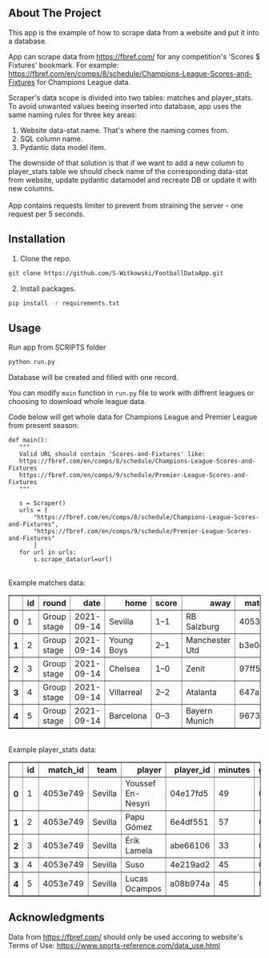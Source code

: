 ## About The Project
This app is the example of how to scrape data from a website and put it into a database.

App can scrape data from https://fbref.com/ for any competition's 'Scores $ Fixtures' bookmark. For example:
https://fbref.com/en/comps/8/schedule/Champions-League-Scores-and-Fixtures for Champions League data. 

Scraper's data scope is divided into two tables: matches and player_stats. To avoid unwanted values beeing inserted into database, app uses the same naming rules for three key areas:

1. Website data-stat name. That's where the naming comes from.
2. SQL column name.
3. Pydantic data model item.
   
The downside of that solution is that if we want to add a new column to player_stats table we should check name of the corresponding data-stat from website, update pydantic datamodel and recreate DB or update it with new columns. 
<br>
<br>
App contains requests limiter to prevent from straining the server - one request per 5 seconds.

## Installation
1. Clone the repo.
  ```sh
git clone https://github.com/S-Witkowski/FootballDataApp.git
  ```
2. Install packages.
  ```sh
pip install -r requirements.txt
  ```
 
 ## Usage
Run app from SCRIPTS folder 
  ```sh
python run.py
  ```
 Database will be created and filled with one record.

 You can modify ```main``` function in ```run.py``` file to work with diffrent leagues or choosing to download whole league data.
 
Code below will get whole data for Champions League and Premier League from present season:
 ```
 def main():
    """ 
    Valid URL should contain 'Scores-and-Fixtures' like: 
    https://fbref.com/en/comps/8/schedule/Champions-League-Scores-and-Fixtures
    https://fbref.com/en/comps/9/schedule/Premier-League-Scores-and-Fixtures
    """

    s = Scraper()
    urls = [
        "https://fbref.com/en/comps/8/schedule/Champions-League-Scores-and-Fixtures",
        "https://fbref.com/en/comps/9/schedule/Premier-League-Scores-and-Fixtures"
        ]
    for url in urls:
        s.scrape_data(url=url)
```
 
 
<br>
Example matches data:

<table border="1" class="dataframe">  <thead>    <tr style="text-align: right;">      <th></th>      <th>id</th>      <th>round</th>      <th>date</th>      <th>home</th>      <th>score</th>      <th>away</th>      <th>match_id</th>      <th>season</th>      <th>competition</th>    </tr>  </thead>  <tbody>    <tr>      <th>0</th>      <td>1</td>      <td>Group stage</td>      <td>2021-09-14</td>      <td>Sevilla</td>      <td>1–1</td>      <td>RB Salzburg</td>      <td>4053e749</td>      <td>2021-2022</td>      <td>Champions League</td>    </tr>    <tr>      <th>1</th>      <td>2</td>      <td>Group stage</td>      <td>2021-09-14</td>      <td>Young Boys</td>      <td>2–1</td>      <td>Manchester Utd</td>      <td>b3e0c6ca</td>      <td>2021-2022</td>      <td>Champions League</td>    </tr>    <tr>      <th>2</th>      <td>3</td>      <td>Group stage</td>      <td>2021-09-14</td>      <td>Chelsea</td>      <td>1–0</td>      <td>Zenit</td>      <td>97ff5d03</td>      <td>2021-2022</td>      <td>Champions League</td>    </tr>    <tr>      <th>3</th>      <td>4</td>      <td>Group stage</td>      <td>2021-09-14</td>      <td>Villarreal</td>      <td>2–2</td>      <td>Atalanta</td>      <td>647a3ef3</td>      <td>2021-2022</td>      <td>Champions League</td>    </tr>    <tr>      <th>4</th>      <td>5</td>      <td>Group stage</td>      <td>2021-09-14</td>      <td>Barcelona</td>      <td>0–3</td>      <td>Bayern Munich</td>      <td>9673a872</td>      <td>2021-2022</td>      <td>Champions League</td>    </tr>  </tbody></table>

<br>
Example player_stats data:

<table border="1" class="dataframe"> <thead>    <tr style="text-align: right;">      <th></th>      <th>id</th>      <th>match_id</th>      <th>team</th>      <th>player</th>      <th>player_id</th>      <th>minutes</th>      <th>goals</th>      <th>assists</th>      <th>shots_total</th>      <th>cards_yellow</th>      <th>cards_red</th>      <th>touches</th>      <th>pressures</th>      <th>tackles</th>      <th>interceptions</th>      <th>blocks</th>      <th>xg</th>      <th>xa</th>      <th>sca</th>      <th>gca</th>      <th>passes_completed</th>      <th>passes</th>      <th>progressive_passes</th>      <th>dribbles_completed</th>      <th>dribbles</th>      <th>fouls</th>      <th>fouled</th>    </tr>  </thead>  <tbody>    <tr>      <th>0</th>      <td>1</td>      <td>4053e749</td>      <td>Sevilla</td>      <td>Youssef En-Nesyri</td>      <td>04e17fd5</td>      <td>49</td>      <td>0</td>      <td>0</td>      <td>2</td>      <td>2</td>      <td>1</td>      <td>19</td>      <td>8</td>      <td>0</td>      <td>0</td>      <td>1</td>      <td>0.5</td>      <td>0.0</td>      <td>1</td>      <td>1</td>      <td>5</td>      <td>8</td>      <td>0</td>      <td>0</td>      <td>0</td>      <td>2</td>      <td>3</td>    </tr>    <tr>      <th>1</th>      <td>2</td>      <td>4053e749</td>      <td>Sevilla</td>      <td>Papu Gómez</td>      <td>6e4df551</td>      <td>57</td>      <td>0</td>      <td>0</td>      <td>1</td>      <td>0</td>      <td>0</td>      <td>32</td>      <td>5</td>      <td>0</td>      <td>0</td>      <td>0</td>      <td>0.1</td>      <td>0.2</td>      <td>3</td>      <td>0</td>      <td>20</td>      <td>27</td>      <td>1</td>      <td>2</td>      <td>5</td>      <td>0</td>      <td>2</td>    </tr>    <tr>      <th>2</th>      <td>3</td>      <td>4053e749</td>      <td>Sevilla</td>      <td>Érik Lamela</td>      <td>abe66106</td>      <td>33</td>      <td>0</td>      <td>0</td>      <td>1</td>      <td>0</td>      <td>0</td>      <td>25</td>      <td>11</td>      <td>3</td>      <td>2</td>      <td>2</td>      <td>0.0</td>      <td>0.2</td>      <td>4</td>      <td>0</td>      <td>9</td>      <td>12</td>      <td>2</td>      <td>3</td>      <td>3</td>      <td>1</td>      <td>3</td>    </tr>    <tr>      <th>3</th>      <td>4</td>      <td>4053e749</td>      <td>Sevilla</td>      <td>Suso</td>      <td>4e219ad2</td>      <td>45</td>      <td>0</td>      <td>0</td>      <td>1</td>      <td>0</td>      <td>0</td>      <td>29</td>      <td>9</td>      <td>0</td>      <td>0</td>      <td>2</td>      <td>0.0</td>      <td>0.0</td>      <td>1</td>      <td>0</td>      <td>17</td>      <td>23</td>      <td>3</td>      <td>2</td>      <td>2</td>      <td>1</td>      <td>1</td>    </tr>    <tr>      <th>4</th>      <td>5</td>      <td>4053e749</td>      <td>Sevilla</td>      <td>Lucas Ocampos</td>      <td>a08b974a</td>      <td>45</td>      <td>0</td>      <td>0</td>      <td>2</td>      <td>0</td>      <td>0</td>      <td>21</td>      <td>9</td>      <td>0</td>      <td>1</td>      <td>1</td>      <td>0.0</td>      <td>0.0</td>      <td>0</td>      <td>0</td>      <td>7</td>      <td>10</td>      <td>0</td>      <td>0</td>      <td>2</td>      <td>0</td>      <td>1</td>    </tr>  </tbody></table>

## Acknowledgments
Data from https://fbref.com/ should only be used accoring to website's Terms of Use: https://www.sports-reference.com/data_use.html
